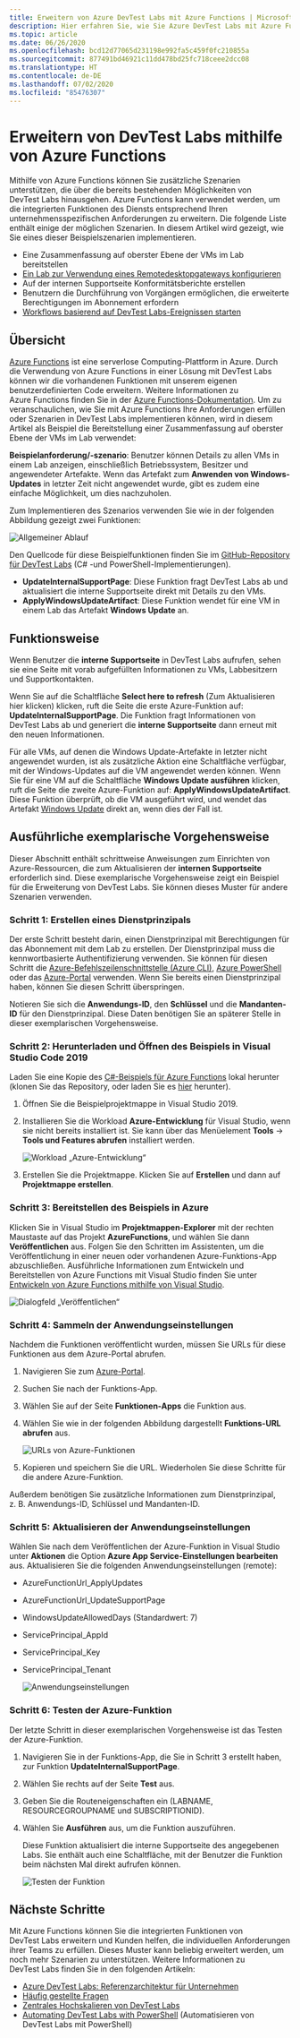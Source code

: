 ```yaml
---
title: Erweitern von Azure DevTest Labs mit Azure Functions | Microsoft-Dokumentation
description: Hier erfahren Sie, wie Sie Azure DevTest Labs mit Azure Functions erweitern.
ms.topic: article
ms.date: 06/26/2020
ms.openlocfilehash: bcd12d77065d231198e992fa5c459f0fc210855a
ms.sourcegitcommit: 877491bd46921c11dd478bd25fc718ceee2dcc08
ms.translationtype: HT
ms.contentlocale: de-DE
ms.lasthandoff: 07/02/2020
ms.locfileid: "85476307"
---
```

# <a name="use-azure-functions-to-extend-devtest-labs"></a>Erweitern von DevTest Labs mithilfe von Azure Functions
Mithilfe von Azure Functions können Sie zusätzliche Szenarien unterstützen, die über die bereits bestehenden Möglichkeiten von DevTest Labs hinausgehen. Azure Functions kann verwendet werden, um die integrierten Funktionen des Diensts entsprechend Ihren unternehmensspezifischen Anforderungen zu erweitern. Die folgende Liste enthält einige der möglichen Szenarien. In diesem Artikel wird gezeigt, wie Sie eines dieser Beispielszenarien implementieren.

- Eine Zusammenfassung auf oberster Ebene der VMs im Lab bereitstellen
- [Ein Lab zur Verwendung eines Remotedesktopgateways konfigurieren](configure-lab-remote-desktop-gateway.md)
- Auf der internen Supportseite Konformitätsberichte erstellen
- Benutzern die Durchführung von Vorgängen ermöglichen, die erweiterte Berechtigungen im Abonnement erfordern
- [Workflows basierend auf DevTest Labs-Ereignissen starten](https://github.com/RogerBestMsft/DTL-SecureArtifactData)

## <a name="overview"></a>Übersicht
[Azure Functions](../azure-functions/functions-overview.md) ist eine serverlose Computing-Plattform in Azure. Durch die Verwendung von Azure Functions in einer Lösung mit DevTest Labs können wir die vorhandenen Funktionen mit unserem eigenen benutzerdefinierten Code erweitern. Weitere Informationen zu Azure Functions finden Sie in der [Azure Functions-Dokumentation](../azure-functions/functions-overview.md). Um zu veranschaulichen, wie Sie mit Azure Functions Ihre Anforderungen erfüllen oder Szenarien in DevTest Labs implementieren können, wird in diesem Artikel als Beispiel die Bereitstellung einer Zusammenfassung auf oberster Ebene der VMs im Lab verwendet:

**Beispielanforderung/-szenario**: Benutzer können Details zu allen VMs in einem Lab anzeigen, einschließlich Betriebssystem, Besitzer und angewendeter Artefakte.  Wenn das Artefakt zum **Anwenden von Windows-Updates** in letzter Zeit nicht angewendet wurde, gibt es zudem eine einfache Möglichkeit, um dies nachzuholen.

Zum Implementieren des Szenarios verwenden Sie wie in der folgenden Abbildung gezeigt zwei Funktionen:  

![Allgemeiner Ablauf](./media/extend-devtest-labs-azure-functions/flow.png)

Den Quellcode für diese Beispielfunktionen finden Sie im [GitHub-Repository für DevTest Labs](https://github.com/Azure/azure-devtestlab/tree/master/samples/DevTestLabs/AzureFunctions) (C# -und PowerShell-Implementierungen).

- **UpdateInternalSupportPage**: Diese Funktion fragt DevTest Labs ab und aktualisiert die interne Supportseite direkt mit Details zu den VMs.
- **ApplyWindowsUpdateArtifact**: Diese Funktion wendet für eine VM in einem Lab das Artefakt **Windows Update** an.

## <a name="how-it-works"></a>Funktionsweise
Wenn Benutzer die **interne Supportseite** in DevTest Labs aufrufen, sehen sie eine Seite mit vorab aufgefüllten Informationen zu VMs, Labbesitzern und Supportkontakten.  

Wenn Sie auf die Schaltfläche **Select here to refresh** (Zum Aktualisieren hier klicken) klicken, ruft die Seite die erste Azure-Funktion auf: **UpdateInternalSupportPage**. Die Funktion fragt Informationen von DevTest Labs ab und generiert die **interne Supportseite** dann erneut mit den neuen Informationen.

Für alle VMs, auf denen die Windows Update-Artefakte in letzter nicht angewendet wurden, ist als zusätzliche Aktion eine Schaltfläche verfügbar, mit der Windows-Updates auf die VM angewendet werden können. Wenn Sie für eine VM auf die Schaltfläche **Windows Update ausführen** klicken, ruft die Seite die zweite Azure-Funktion auf: **ApplyWindowsUpdateArtifact**. Diese Funktion überprüft, ob die VM ausgeführt wird, und wendet das Artefakt [Windows Update](https://github.com/Azure/azure-devtestlab/tree/master/Artifacts/windows-install-windows-updates) direkt an, wenn dies der Fall ist.

## <a name="step-by-step-walkthrough"></a>Ausführliche exemplarische Vorgehensweise
Dieser Abschnitt enthält schrittweise Anweisungen zum Einrichten von Azure-Ressourcen, die zum Aktualisieren der **internen Supportseite** erforderlich sind. Diese exemplarische Vorgehensweise zeigt ein Beispiel für die Erweiterung von DevTest Labs. Sie können dieses Muster für andere Szenarien verwenden.

### <a name="step-1-create-a-service-principal"></a>Schritt 1: Erstellen eines Dienstprinzipals 
Der erste Schritt besteht darin, einen Dienstprinzipal mit Berechtigungen für das Abonnement mit dem Lab zu erstellen. Der Dienstprinzipal muss die kennwortbasierte Authentifizierung verwenden. Sie können für diesen Schritt die [Azure-Befehlszeilenschnittstelle (Azure CLI)](/cli/azure/create-an-azure-service-principal-azure-cli?view=azure-cli-latest), [Azure PowerShell](/powershell/azure/create-azure-service-principal-azureps?view=azps-2.5.0) oder das [Azure-Portal](../active-directory/develop/howto-create-service-principal-portal.md) verwenden. Wenn Sie bereits einen Dienstprinzipal haben, können Sie diesen Schritt überspringen.

Notieren Sie sich die **Anwendungs-ID**, den **Schlüssel** und die **Mandanten-ID** für den Dienstprinzipal. Diese Daten benötigen Sie an späterer Stelle in dieser exemplarischen Vorgehensweise. 

### <a name="step-2-download-the-sample-and-open-in-visual-studio-2019"></a>Schritt 2: Herunterladen und Öffnen des Beispiels in Visual Studio Code 2019
Laden Sie eine Kopie des [C#-Beispiels für Azure Functions](https://github.com/Azure/azure-devtestlab/tree/master/samples/DevTestLabs/AzureFunctions/CSharp) lokal herunter (klonen Sie das Repository, oder laden Sie es [hier](https://github.com/Azure/azure-devtestlab/archive/master.zip) herunter).  

1. Öffnen Sie die Beispielprojektmappe in Visual Studio 2019.  
1. Installieren Sie die Workload **Azure-Entwicklung** für Visual Studio, wenn sie nicht bereits installiert ist. Sie kann über das Menüelement **Tools** -> **Tools und Features abrufen** installiert werden.

    ![Workload „Azure-Entwicklung“](./media/extend-devtest-labs-azure-functions/azure-development-workload-vs.png)
1. Erstellen Sie die Projektmappe. Klicken Sie auf **Erstellen** und dann auf **Projektmappe erstellen**.

### <a name="step-3-deploy-the-sample-to-azure"></a>Schritt 3: Bereitstellen des Beispiels in Azure
Klicken Sie in Visual Studio im **Projektmappen-Explorer** mit der rechten Maustaste auf das Projekt **AzureFunctions**, und wählen Sie dann **Veröffentlichen** aus. Folgen Sie den Schritten im Assistenten, um die Veröffentlichung in einer neuen oder vorhandenen Azure-Funktions-App abzuschließen. Ausführliche Informationen zum Entwickeln und Bereitstellen von Azure Functions mit Visual Studio finden Sie unter [Entwickeln von Azure Functions mithilfe von Visual Studio](../azure-functions/functions-develop-vs.md).

![Dialogfeld „Veröffentlichen“](./media/extend-devtest-labs-azure-functions/publish-dialog.png)


### <a name="step-4--gather-application-settings"></a>Schritt 4:  Sammeln der Anwendungseinstellungen
Nachdem die Funktionen veröffentlicht wurden, müssen Sie URLs für diese Funktionen aus dem Azure-Portal abrufen. 

1. Navigieren Sie zum [Azure-Portal](https://portal.azure.com). 
1. Suchen Sie nach der Funktions-App.
1. Wählen Sie auf der Seite **Funktionen-Apps** die Funktion aus. 
1. Wählen Sie wie in der folgenden Abbildung dargestellt **Funktions-URL abrufen** aus. 

    ![URLs von Azure-Funktionen](./media/extend-devtest-labs-azure-functions/function-url.png)
4. Kopieren und speichern Sie die URL. Wiederholen Sie diese Schritte für die andere Azure-Funktion. 

Außerdem benötigen Sie zusätzliche Informationen zum Dienstprinzipal, z. B. Anwendungs-ID, Schlüssel und Mandanten-ID.


### <a name="step-5--update-application-settings"></a>Schritt 5:  Aktualisieren der Anwendungseinstellungen
Wählen Sie nach dem Veröffentlichen der Azure-Funktion in Visual Studio unter **Aktionen** die Option **Azure App Service-Einstellungen bearbeiten** aus. Aktualisieren Sie die folgenden Anwendungseinstellungen (remote):

- AzureFunctionUrl_ApplyUpdates
- AzureFunctionUrl_UpdateSupportPage
- WindowsUpdateAllowedDays (Standardwert: 7)
- ServicePrincipal_AppId
- ServicePrincipal_Key
- ServicePrincipal_Tenant

    ![Anwendungseinstellungen](./media/extend-devtest-labs-azure-functions/application-settings.png)

### <a name="step-6-test-the-azure-function"></a>Schritt 6: Testen der Azure-Funktion
Der letzte Schritt in dieser exemplarischen Vorgehensweise ist das Testen der Azure-Funktion.  

1. Navigieren Sie in der Funktions-App, die Sie in Schritt 3 erstellt haben, zur Funktion **UpdateInternalSupportPage**. 
1. Wählen Sie rechts auf der Seite **Test** aus. 
1. Geben Sie die Routeneigenschaften ein (LABNAME, RESOURCEGROUPNAME und SUBSCRIPTIONID).
1. Wählen Sie **Ausführen** aus, um die Funktion auszuführen.  

    Diese Funktion aktualisiert die interne Supportseite des angegebenen Labs. Sie enthält auch eine Schaltfläche, mit der Benutzer die Funktion beim nächsten Mal direkt aufrufen können.

    ![Testen der Funktion](./media/extend-devtest-labs-azure-functions/test-function.png)

## <a name="next-steps"></a>Nächste Schritte
Mit Azure Functions können Sie die integrierten Funktionen von DevTest Labs erweitern und Kunden helfen, die individuellen Anforderungen ihrer Teams zu erfüllen. Dieses Muster kann beliebig erweitert werden, um noch mehr Szenarien zu unterstützen.  Weitere Informationen zu DevTest Labs finden Sie in den folgenden Artikeln: 

- [Azure DevTest Labs: Referenzarchitektur für Unternehmen](devtest-lab-reference-architecture.md)
- [Häufig gestellte Fragen](devtest-lab-faq.md)
- [Zentrales Hochskalieren von DevTest Labs](devtest-lab-guidance-scale.md)
- [Automating DevTest Labs with PowerShell](https://github.com/Azure/azure-devtestlab/tree/master/samples/DevTestLabs/Modules/Library/Tests) (Automatisieren von DevTest Labs mit PowerShell)








